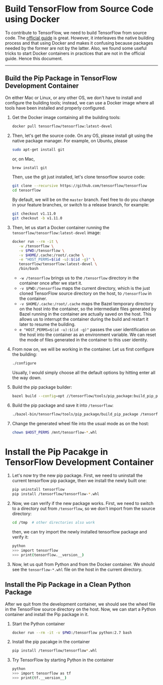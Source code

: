 # Build TensorFlow from Source Code using Docker

To contribute to TensorFlow, we need to build TensorFlow from source code.  The [official guide](https://www.tensorflow.org/install/source) is great. However, it interleaves the native building process and that using Docker and makes it confusing because packages needed by the former are not by the latter.  Also, we found some useful tricks to start Docker containers in practices that are not in the official guide.  Hence this document.

----

## Build the Pip Package in TensorFlow Development Container

On either Mac or Linux, or any other OS, we don't have to install and configure the building tools; instead, we can use a Docker image where all tools have been installed and properly configured.

1. Get the Docker image containing all the building tools:

   ```bash
   docker pull tensorflow/tensorflow:latest-devel
   ```

1. Then, let's get the source code. On any OS, please install git using the native package manager. For example, on Ubuntu, please

   ```bash
   sudo apt-get install git
   ```

   or, on Mac,

   ```bash
   brew install git
   ```

   Then, use the git just installed, let's clone tensorflow source code:

   ```bash
   git clone --recursive https://github.com/tensorflow/tensorflow
   cd tensorflow
   ```

   By default, we will be on the `master` branch.  Feel free to do you change in your feature branches, or switch to a release branch, for example:

   ```bash
   git checkout v1.11.0
   git checkout -b v1.11.0
   ```

1. Then, let us start a Docker container running the `tensorflow/tensorflow:latest-devel` image:

   ```bash
   docker run --rm -it \
      -w /tensorflow \
      -v $PWD:/tensorflow \
      -v $HOME/.cache:/root/.cache \
      -e "HOST_PERMS=$(id -u):$(id -g)" \
      tensorflow/tensorflow:latest-devel \
      /bin/bash
   ```

   - `-w /tensorflow` brings us to the `/tensorflow` directory in the container once after we start it.
   - `-v $PWD:/tensorflow` maps the current directory, which is the just cloned TensorFlow source directory on the host, to `/tensorflow` in the container.
   - `-v $HOME/.cache:/root/.cache` maps the Bazel temporary directory on the host into the container, so the intermediate files generated by Bazel running in the container are actually saved on the host.  This allows us to interrupt the container during the build and restart it later to resume the building.
   - `e "HOST_PERMS=$(id -u):$(id -g)"` passes the user identification on the host into the container as an environment variable.  We can reset the mode of files generated in the container to this user identity.


1. From now on, we will be working in the container.  Let us first configure the building:

   ```bash
   ./configure
   ```

   Usually, I would simply choose all the default options by hitting enter all the way down.

1. Build the pip package builder:

   ```bash
   bazel build --config=opt //tensorflow/tools/pip_package:build_pip_package
   ```

1. Build the pip package and save it into `/tensorflow`:

   ```bash
   ./bazel-bin/tensorflow/tools/pip_package/build_pip_package /tensorflow
   ```

1. Change the generated wheel file into the usual mode as on the host:

   ```bash
   chown $HOST_PERMS /mnt/tensorflow-*.whl
   ```

# Install the Pip Pacakge in TensorFlow Development Container

1. Let's now try the new pip package. First, we need to uninstall the current tensorflow pip package, then we install the newly built one:

   ```bash
   pip uninstall tensorflow
   pip install /tensorflow/tensorflow-*.whl
   ```

1. Now, we can verify if the new package works.  First, we need to switch to a directory out from `/tensorflow`, so we don't import from the source directory:

   ```bash
   cd /tmp  # other directories also work
   ```

   then, we can try import the newly installed tensorflow package and verify it:

   ```bash
   python
   >>> import tensorflow
   >>> print(tensorflow.__version__)
   ```

1. Now, let us quit from Python and from the Docker container.  We should see the `tensorflow-*.whl` file on the host in the current directory.


## Install the Pip Package in a Clean Python Package

After we quit from the development container, we should see the wheel file in the TensorFlow source directory on the host.  Now, we can start a Python container and install the Pip package in it.

1. Start the Python container

   ```bash
   docker run --rm -it -v $PWD:/tensorflow python:2.7 bash
   ```
   
1. Install the pip pacakge in the container

   ```bash
   pip install /tensorflow/tensorflow*.whl
   ```
   
1. Try TensorFlow by starting Python in the container

   ```bash
   python
   >>> import tensorflow as tf
   >>> print(tf.__version__)
   ```
